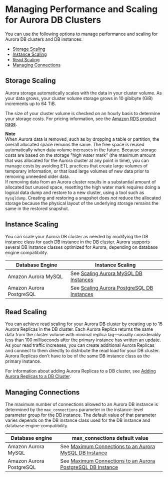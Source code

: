 # Managing Performance and Scaling for Aurora DB Clusters<a name="Aurora.Managing.Performance"></a>

You can use the following options to manage performance and scaling for Aurora DB clusters and DB instances:
+ [Storage Scaling](#Aurora.Managing.Performance.StorageScaling)
+ [Instance Scaling](#Aurora.Managing.Performance.InstanceScaling)
+ [Read Scaling](#Aurora.Managing.Performance.ReadScaling)
+ [Managing Connections](#Aurora.Managing.MaxConnections)

## Storage Scaling<a name="Aurora.Managing.Performance.StorageScaling"></a>

Aurora storage automatically scales with the data in your cluster volume\. As your data grows, your cluster volume storage grows in 10 gibibyte \(GiB\) increments up to 64 TiB\.

The size of your cluster volume is checked on an hourly basis to determine your storage costs\. For pricing information, see the [Amazon RDS product page](https://aws.amazon.com/rds/pricing)\.

**Note**  
 When Aurora data is removed, such as by dropping a table or partition, the overall allocated space remains the same\. The free space is reused automatically when data volume increases in the future\. Because storage costs are based on the storage "high water mark" \(the maximum amount that was allocated for the Aurora cluster at any point in time\), you can manage costs by avoiding ETL practices that create large volumes of temporary information, or that load large volumes of new data prior to removing unneeded older data\.   
 If removing data from an Aurora cluster results in a substantial amount of allocated but unused space, resetting the high water mark requires doing a logical data dump and restore to a new cluster, using a tool such as `mysqldump`\. Creating and restoring a snapshot does *not* reduce the allocated storage because the physical layout of the underlying storage remains the same in the restored snapshot\. 

## Instance Scaling<a name="Aurora.Managing.Performance.InstanceScaling"></a>

You can scale your Aurora DB cluster as needed by modifying the DB instance class for each DB instance in the DB cluster\. Aurora supports several DB instance classes optimized for Aurora, depending on database engine compatibility\.


| Database Engine | Instance Scaling | 
| --- | --- | 
|  Amazon Aurora MySQL  |  See [Scaling Aurora MySQL DB Instances](AuroraMySQL.Managing.Performance.md#AuroraMySQL.Managing.Performance.InstanceScaling)  | 
|  Amazon Aurora PostgreSQL  |  See [Scaling Aurora PostgreSQL DB Instances](AuroraPostgreSQL.Managing.md#AuroraPostgreSQL.Managing.Performance.InstanceScaling)  | 

## Read Scaling<a name="Aurora.Managing.Performance.ReadScaling"></a>

You can achieve read scaling for your Aurora DB cluster by creating up to 15 Aurora Replicas in the DB cluster\. Each Aurora Replica returns the same data from the cluster volume with minimal replica lag—usually considerably less than 100 milliseconds after the primary instance has written an update\. As your read traffic increases, you can create additional Aurora Replicas and connect to them directly to distribute the read load for your DB cluster\. Aurora Replicas don't have to be of the same DB instance class as the primary instance\.

For information about adding Aurora Replicas to a DB cluster, see [Adding Aurora Replicas to a DB Cluster](aurora-replicas-adding.md)\.

## Managing Connections<a name="Aurora.Managing.MaxConnections"></a>

The maximum number of connections allowed to an Aurora DB instance is determined by the `max_connections` parameter in the instance\-level parameter group for the DB instance\. The default value of that parameter varies depends on the DB instance class used for the DB instance and database engine compatibility\.


| Database engine | max\_connections default value | 
| --- | --- | 
|  Amazon Aurora MySQL  |  See [Maximum Connections to an Aurora MySQL DB Instance](AuroraMySQL.Managing.Performance.md#AuroraMySQL.Managing.MaxConnections)  | 
|  Amazon Aurora PostgreSQL  |  See [Maximum Connections to an Aurora PostgreSQL DB Instance](AuroraPostgreSQL.Managing.md#AuroraPostgreSQL.Managing.MaxConnections)  | 